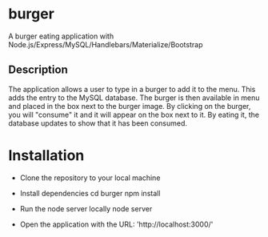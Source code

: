 # burger

A burger eating application with Node.js/Express/MySQL/Handlebars/Materialize/Bootstrap

## Description

The application allows a user to type in a burger to add it to the menu. This adds the entry to the MySQL database. The burger is then available in menu and placed in the box next to the burger image. By clicking on the burger, you will "consume" it and it will appear on the box next to it. By eating it, the database updates to show that it has been consumed. 

# Installation

* Clone the repository to your local machine
* Install dependencies
    cd burger
    npm install

* Run the node server locally
    node server

* Open the application with the URL: 'http://localhost:3000/' 


